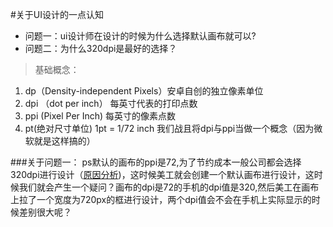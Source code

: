 #关于UI设计的一点认知
* 问题一：ui设计师在设计的时候为什么选择默认画布就可以?
* 问题二：为什么320dpi是最好的选择？

>基础概念：

1. dp（Density-independent Pixels）安卓自创的独立像素单位
2. dpi （dot per inch） 每英寸代表的打印点数
3. ppi (Pixel Per Inch) 每英寸的像素点数
4. pt(绝对尺寸单位) 1pt = 1/72 inch
我们战且将dpi与ppi当做一个概念（因为微软就是这样搞的）

###关于问题一：
ps默认的画布的ppi是72,为了节约成本一般公司都会选择320dpi进行设计（[原因分析](#关于ui设计分辨率选择))，这时候美工就会创建一个默认画布进行设计，这时候我们就会产生一个疑问？画布的dpi是72的手机的dpi值是320,然后美工在画布上拉了一个宽度为720px的框进行设计，两个dpi值会不会在手机上实际显示的时候差别很大呢？


